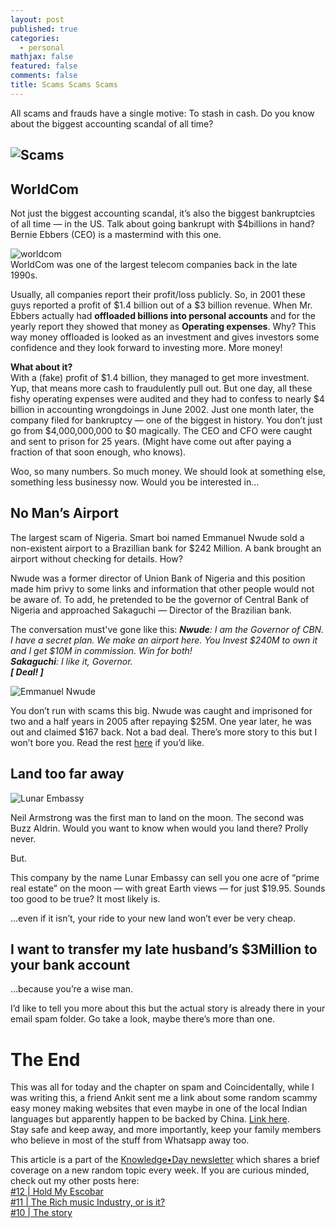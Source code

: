 ```yaml
---
layout: post
published: true
categories:
  - personal
mathjax: false
featured: false
comments: false
title: Scams Scams Scams
---
```

All scams and frauds have a single motive: To stash in cash. Do you know about the biggest accounting scandal of all time?   

![Scams](https://miro.medium.com/max/590/1*XcKt_YQSUG7luvtR7wHUXA.jpeg)  
-----

## WorldCom

Not just the biggest accounting scandal, it’s also the biggest bankruptcies of all time — in the US. Talk about going bankrupt with $4billions in hand? Bernie Ebbers (CEO) is a mastermind with this one.  
  
![worldcom](https://miro.medium.com/max/700/1*ShlnssYydl-E9-syfJkX8Q.jpeg)  
WorldCom was one of the largest telecom companies back in the late 1990s.  
  
Usually, all companies report their profit/loss publicly. So, in 2001 these guys reported a profit of $1.4 billion out of a $3 billion revenue. When Mr. Ebbers actually had **offloaded billions into personal accounts** and for the yearly report they showed that money as **Operating expenses**. Why? This way money offloaded is looked as an investment and gives investors some confidence and they look forward to investing more. More money!  

**What about it?**  
With a (fake) profit of $1.4 billion, they managed to get more investment. Yup, that means more cash to fraudulently pull out. But one day, all these fishy operating expenses were audited and they had to confess to nearly $4 billion in accounting wrongdoings in June 2002. Just one month later, the company filed for bankruptcy — one of the biggest in history. You don’t just go from $4,000,000,000 to $0 magically. The CEO and CFO were caught and sent to prison for 25 years. (Might have come out after paying a fraction of that soon enough, who knows).  

Woo, so many numbers. So much money. We should look at something else, something less businessy now. Would you be interested in…  
  
## No Man’s Airport
The largest scam of Nigeria. Smart boi named Emmanuel Nwude sold a non-existent airport to a Brazillian bank for $242 Million. A bank brought an airport without checking for details. How?  
  
Nwude was a former director of Union Bank of Nigeria and this position made him privy to some links and information that other people would not be aware of. To add, he pretended to be the governor of Central Bank of Nigeria and approached Sakaguchi — Director of the Brazilian bank.  

The conversation must've gone like this:
_**Nwude**: I am the Governor of CBN. I have a secret plan. We make an airport here. You Invest $240M to own it and I get $10M in commission. Win for both!  
**Sakaguchi**: I like it, Governor.  
  **[ Deal! ]**_  
    
![Emmanuel Nwude](https://miro.medium.com/max/700/1*ZEELpQVDV4nkZuQ5AEDQxQ.jpeg)  
  
You don’t run with scams this big. Nwude was caught and imprisoned for two and a half years in 2005 after repaying $25M. One year later, he was out and claimed $167 back. Not a bad deal. There’s more story to this but I won’t bore you. Read the rest [here](https://cutt.ly/Qpe2zyY) if you’d like.  

## Land too far away
![Lunar Embassy](https://miro.medium.com/max/700/1*BNA9phgnlwkK6KGrIG609A.png)  
  
Neil Armstrong was the first man to land on the moon. The second was Buzz Aldrin. Would you want to know when would you land there? Prolly never.  
  
But.  
  
This company by the name Lunar Embassy can sell you one acre of “prime real estate” on the moon — with great Earth views — for just $19.95. Sounds too good to be true? It most likely is.  

…even if it isn’t, your ride to your new land won’t ever be very cheap.  

## I want to transfer my late husband’s $3Million to your bank account
…because you’re a wise man.  
  
I’d like to tell you more about this but the actual story is already there in your email spam folder. Go take a look, maybe there’s more than one.  

# The End
This was all for today and the chapter on spam and Coincidentally, while I was writing this, a friend Ankit sent me a link about some random scammy easy money making websites that even maybe in one of the local Indian languages but apparently happen to be backed by China. [Link here](https://cutt.ly/7pe2XY4).  
Stay safe and keep away, and more importantly, keep your family members who believe in most of the stuff from Whatsapp away too.  
  
This article is a part of the [Knowledge•Day newsletter](https://linktr.ee/KnowledgeDay) which shares a brief coverage on a new random topic every week. If you are curious minded, check out my other posts here:    
[#12 | Hold My Escobar](https://linktr.ee/KnowledgeDay)  
[#11 | The Rich music Industry, or is it?](https://linktr.ee/KnowledgeDay)  
[#10 | The story](https://linktr.ee/KnowledgeDay)  